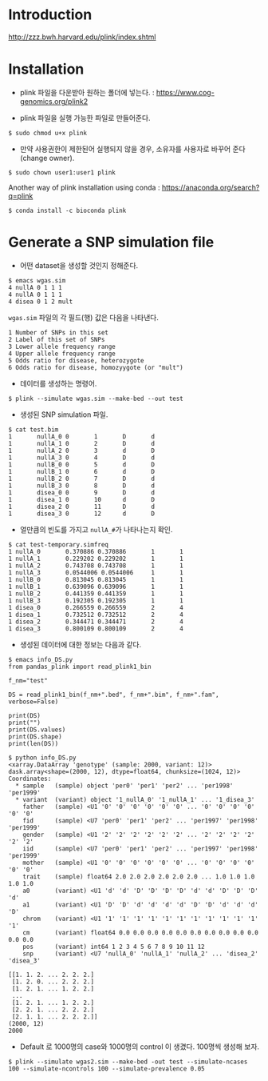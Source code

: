 # Introduction

<http://zzz.bwh.harvard.edu/plink/index.shtml>

# Installation

- plink 파일을 다운받아 원하는 폴더에 넣는다. : <a href="https://www.cog-genomics.org/plink2" target="_blank"> https://www.cog-genomics.org/plink2 </a>

- plink 파일을 실행 가능한 파일로 만들어준다.
```
$ sudo chmod u+x plink
```

- 만약 사용권한이 제한된어 실행되지 않을 경우, 소유자를 사용자로 바꾸어 준다 (change owner).
```
$ sudo chown user1:user1 plink
```

Another way of plink installation using conda : <a href="https://anaconda.org/search?q=plink" target="_blank"> https://anaconda.org/search?q=plink </a>
```
$ conda install -c bioconda plink
```

# Generate a SNP simulation file
- 어떤 dataset을 생성할 것인지 정해준다.
```
$ emacs wgas.sim
4 nullA 0 1 1 1
4 nullA 0 1 1 1
4 disea 0 1 2 mult
```
`wgas.sim` 파일의 각 필드(행) 값은 다음을 나타낸다.
```
1 Number of SNPs in this set
2 Label of this set of SNPs
3 Lower allele frequency range
4 Upper allele frequency range
5 Odds ratio for disease, heterozygote
6 Odds ratio for disease, homozyygote (or "mult")
```
- 데이터를 생성하는 명령어.
```
$ plink --simulate wgas.sim --make-bed --out test
```

- 생성된 SNP simulation 파일.
```
$ cat test.bim
1       nullA_0 0       1       D       d
1       nullA_1 0       2       D       d
1       nullA_2 0       3       d       D
1       nullA_3 0       4       D       d
1       nullB_0 0       5       d       D
1       nullB_1 0       6       d       D
1       nullB_2 0       7       D       d
1       nullB_3 0       8       D       d
1       disea_0 0       9       D       d
1       disea_1 0       10      d       D
1       disea_2 0       11      D       d
1       disea_3 0       12      d       D
```

- 얼만큼의 빈도를 가지고 `nullA_#`가 나타나는지 확인.
```
$ cat test-temporary.simfreq
1 nullA_0       0.370886 0.370886       1       1
1 nullA_1       0.229202 0.229202       1       1
1 nullA_2       0.743708 0.743708       1       1
1 nullA_3       0.0544006 0.0544006     1       1
1 nullB_0       0.813045 0.813045       1       1
1 nullB_1       0.639096 0.639096       1       1
1 nullB_2       0.441359 0.441359       1       1
1 nullB_3       0.192305 0.192305       1       1
1 disea_0       0.266559 0.266559       2       4
1 disea_1       0.732512 0.732512       2       4
1 disea_2       0.344471 0.344471       2       4
1 disea_3       0.800109 0.800109       2       4
```

- 생성된 데이터에 대한 정보는 다음과 같다.
```
$ emacs info_DS.py
from pandas_plink import read_plink1_bin

f_nm="test"

DS = read_plink1_bin(f_nm+".bed", f_nm+".bim", f_nm+".fam", verbose=False)

print(DS)
print("")
print(DS.values)
print(DS.shape)
print(len(DS))
```
```
$ python info_DS.py
<xarray.DataArray 'genotype' (sample: 2000, variant: 12)>
dask.array<shape=(2000, 12), dtype=float64, chunksize=(1024, 12)>
Coordinates:
  * sample   (sample) object 'per0' 'per1' 'per2' ... 'per1998' 'per1999'
  * variant  (variant) object '1_nullA_0' '1_nullA_1' ... '1_disea_3'
    father   (sample) <U1 '0' '0' '0' '0' '0' '0' ... '0' '0' '0' '0' '0' '0'
    fid      (sample) <U7 'per0' 'per1' 'per2' ... 'per1997' 'per1998' 'per1999'
    gender   (sample) <U1 '2' '2' '2' '2' '2' '2' ... '2' '2' '2' '2' '2' '2'
    iid      (sample) <U7 'per0' 'per1' 'per2' ... 'per1997' 'per1998' 'per1999'
    mother   (sample) <U1 '0' '0' '0' '0' '0' '0' ... '0' '0' '0' '0' '0' '0'
    trait    (sample) float64 2.0 2.0 2.0 2.0 2.0 2.0 ... 1.0 1.0 1.0 1.0 1.0
    a0       (variant) <U1 'd' 'd' 'D' 'D' 'D' 'D' 'd' 'd' 'D' 'D' 'D' 'd'
    a1       (variant) <U1 'D' 'D' 'd' 'd' 'd' 'd' 'D' 'D' 'd' 'd' 'd' 'D'
    chrom    (variant) <U1 '1' '1' '1' '1' '1' '1' '1' '1' '1' '1' '1' '1'
    cm       (variant) float64 0.0 0.0 0.0 0.0 0.0 0.0 0.0 0.0 0.0 0.0 0.0 0.0
    pos      (variant) int64 1 2 3 4 5 6 7 8 9 10 11 12
    snp      (variant) <U7 'nullA_0' 'nullA_1' 'nullA_2' ... 'disea_2' 'disea_3'

[[1. 1. 2. ... 2. 2. 2.]
 [1. 2. 0. ... 2. 2. 2.]
 [1. 2. 1. ... 1. 2. 2.]
 ...
 [1. 2. 1. ... 1. 2. 2.]
 [2. 2. 1. ... 2. 2. 2.]
 [2. 1. 1. ... 2. 2. 2.]]
(2000, 12)
2000
```

- Default 로 1000명의 case와 1000명의 control 이 생겼다. 100명씩 생성해 보자.
```
$ plink --simulate wgas2.sim --make-bed -out test --simulate-ncases 100 --simulate-ncontrols 100 --simulate-prevalence 0.05
```
